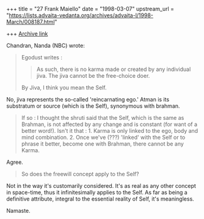 +++
title = "27 Frank Maiello"
date = "1998-03-07"
upstream_url = "https://lists.advaita-vedanta.org/archives/advaita-l/1998-March/008187.html"

+++
[Archive link](https://lists.advaita-vedanta.org/archives/advaita-l/1998-March/008187.html)

Chandran, Nanda (NBC) wrote:
>
> Egodust writes :
>
> >As such, there is no karma made or created by any individual jiva.
> >The jiva cannot be the free-choice doer.
> >
> By Jiva, I think you mean the Self.

No, jiva represents the so-called 'reincarnating ego.'  Atman is
its substratum or source (which is the Self), synonymous with brahman.

> If so :
> I thought the shruti said that the Self, which is the same as Brahman,
> is not affected by any change and is constant (for want of a better
> word!). Isn't it that : 1. Karma is only linked to the ego, body and
> mind combination. 2. Once we've (???) 'linked' with the Self or to
> phrase it better, become one with Brahman, there cannot be any Karma.

Agree.

>
> So does the freewill concept apply to the Self?
>

Not in the way it's customarily considered.  It's as real as any other
concept in space-time, thus it infinitesimally applies to the Self.
As far as being a definitive attribute, integral to the essential
reality of Self, it's meaningless.

Namaste.

